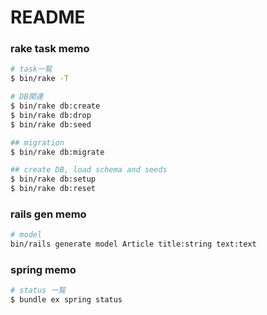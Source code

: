 # README

### rake task memo

```bash
# task一覧
$ bin/rake -T

# DB関連
$ bin/rake db:create
$ bin/rake db:drop
$ bin/rake db:seed

## migration
$ bin/rake db:migrate

## create DB, load schema and seeds 
$ bin/rake db:setup  
$ bin/rake db:reset
```

### rails gen memo
```bash
# model
bin/rails generate model Article title:string text:text
```

### spring memo

```bash
# status 一覧
$ bundle ex spring status
```
